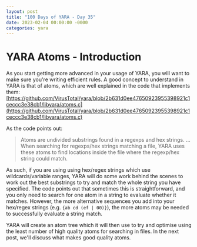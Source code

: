 ```yaml
---
layout: post
title: "100 Days of YARA - Day 35"
date: 2023-02-04 00:00:00 -0000
categories: yara
---
```


# YARA Atoms - Introduction
As you start getting more advanced in your usage of YARA, you will want to make sure you're writing efficient rules. A good concept to understand in YARA is that of atoms, which are well explained in the code that implements them: [https://github.com/VirusTotal/yara/blob/2b631d0ee47650923955398921c1ceccc3e38cb1/libyara/atoms.c](https://github.com/VirusTotal/yara/blob/2b631d0ee47650923955398921c1ceccc3e38cb1/libyara/atoms.c)

As the code points out:
> Atoms are undivided substrings found in a regexps and hex strings.
> ...
> When searching for regexps/hex strings matching a file, YARA uses these atoms to find locations inside the file where the regexp/hex string could match.

As such, if you are using using hex/regex strings which use wildcards/variable ranges, YARA will do some work behind the scenes to work out the best substrings to try and match the whole string you have specified. The code points out that sometimes this is straightforward, and you only need to search for one atom in a string to evaluate whether it matches. However, the more alternative sequences you add into your hex/regex strings (e.g. `{ab cd (ef | 00)}`), the more atoms may be needed to successfully evaluate a string match.

YARA will create an atom tree which it will then use to try and optimise using the least number of high quality atoms for searching in files. In the next post, we'll discuss what makes good quality atoms.